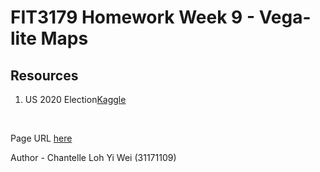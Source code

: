 # FIT3179 Homework Week 9 - Vega-lite Maps

## Resources
1. US 2020 Election[Kaggle](https://www.kaggle.com/unanimad/us-election-2020)


<br>

Page URL [here](https://shanteru.github.io/fit3179-homework/)


Author - Chantelle Loh Yi Wei (31171109)
